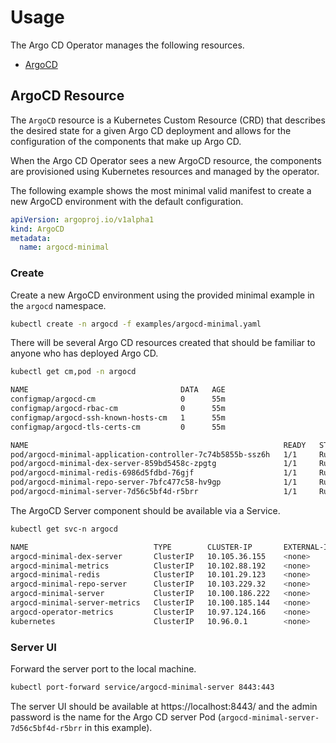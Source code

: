 # Usage

The Argo CD Operator manages the following resources.

* [ArgoCD](#argocd-resource)

## ArgoCD Resource

The `ArgoCD` resource is a Kubernetes Custom Resource (CRD) that describes the desired state for a given Argo CD 
deployment and allows for the configuration of the components that make up Argo CD.

When the Argo CD Operator sees a new ArgoCD resource, the components are provisioned using Kubernetes resources and 
managed by the operator. 

The following example shows the most minimal valid manifest to create a new ArgoCD environment with the default configuration.

```yaml
apiVersion: argoproj.io/v1alpha1
kind: ArgoCD
metadata:
  name: argocd-minimal
```

### Create

Create a new ArgoCD environment using the provided minimal example in the `argocd` namespace.

```bash
kubectl create -n argocd -f examples/argocd-minimal.yaml
```

There will be several Argo CD resources created that should be familiar to anyone who has deployed Argo CD.

```bash
kubectl get cm,pod -n argocd
```
```bash
NAME                                  DATA   AGE
configmap/argocd-cm                   0      55m
configmap/argocd-rbac-cm              0      55m
configmap/argocd-ssh-known-hosts-cm   1      55m
configmap/argocd-tls-certs-cm         0      55m

NAME                                                         READY   STATUS    RESTARTS   AGE
pod/argocd-minimal-application-controller-7c74b5855b-ssz6h   1/1     Running   0          55m
pod/argocd-minimal-dex-server-859bd5458c-zpgtg               1/1     Running   0          55m
pod/argocd-minimal-redis-6986d5fdbd-76gjf                    1/1     Running   0          55m
pod/argocd-minimal-repo-server-7bfc477c58-hv9gp              1/1     Running   0          55m
pod/argocd-minimal-server-7d56c5bf4d-r5brr                   1/1     Running   0          55m
```

The ArgoCD Server component should be available via a Service.

```bash
kubectl get svc-n argocd
```
```bash
NAME                            TYPE        CLUSTER-IP       EXTERNAL-IP   PORT(S)             AGE
argocd-minimal-dex-server       ClusterIP   10.105.36.155    <none>        5556/TCP,5557/TCP   2m28s
argocd-minimal-metrics          ClusterIP   10.102.88.192    <none>        8082/TCP            2m28s
argocd-minimal-redis            ClusterIP   10.101.29.123    <none>        6379/TCP            2m28s
argocd-minimal-repo-server      ClusterIP   10.103.229.32    <none>        8081/TCP,8084/TCP   2m28s
argocd-minimal-server           ClusterIP   10.100.186.222   <none>        80/TCP,443/TCP      2m28s
argocd-minimal-server-metrics   ClusterIP   10.100.185.144   <none>        8083/TCP            2m28s
argocd-operator-metrics         ClusterIP   10.97.124.166    <none>        8383/TCP,8686/TCP   23m
kubernetes                      ClusterIP   10.96.0.1        <none>        443/TCP             44m
```

### Server UI

Forward the server port to the local machine.

```bash
kubectl port-forward service/argocd-minimal-server 8443:443
```

The server UI should be available at https://localhost:8443/ and the admin password is the name for the Argo CD server 
Pod (`argocd-minimal-server-7d56c5bf4d-r5brr` in this example).

